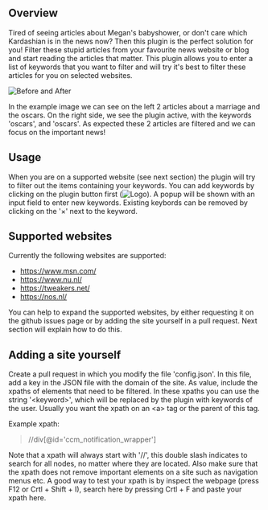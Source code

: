 ## Overview

Tired of seeing articles about Megan's babyshower, or don't care which Kardashian is in the news now? 
Then this plugin is the perfect solution for you!
Filter these stupid articles from your favourite news website or blog and start reading the articles that matter.
This plugin allows you to enter a list of keywords that you want to filter and will try it's best to filter these 
articles for you on selected websites. 

![Before and After](https://mathyns.github.io/BullshitBlocker/images/before_after.png)

In the example image we can see on the left 2 articles about a marriage and the oscars. 
On the right side, we see the plugin active, with the keywords 'oscars', and 'oscars'.
As expected these 2 articles are filtered and we can focus on the important news! 

## Usage
When you are on a supported website (see next section) the plugin will try to filter out the items containing your keywords.
You can add keywords by clicking on the plugin button first (![Logo](https://mathyns.github.io/BullshitBlocker/images/icon16.png)).
A popup will be shown with an input field to enter new keywords.
Existing keybords can be removed by clicking on the '&times;' next to the keyword.

## Supported websites

Currently the following websites are supported:
- https://www.msn.com/
- https://www.nu.nl/
- https://tweakers.net/
- https://nos.nl/

You can help to expand the supported websites, by either requesting it on the github issues page or by adding the site 
yourself in a pull request. Next section will explain how to do this.

## Adding a site yourself

Create a pull request in which you modify the file 'config.json'.
In this file, add a key in the JSON file with the domain of the site. 
As value, include the xpaths of elements that need to be filtered.
In these xpaths you can use the string '\<keyword\>', which will be replaced by the plugin with keywords of the user.
Usually you want the xpath on an \<a\> tag or the parent of this tag.

Example xpath:

> //div[@id='ccm_notification_wrapper']

Note that a xpath will always start with '//', this double slash indicates to search for all nodes, no matter where they 
are located. 
Also make sure that the xpath does not remove important elements on a site such as navigation menus etc.
A good way to test your xpath is by inspect the webpage (press F12 or Crtl + Shift + I), search here by pressing 
Crtl + F and paste your xpath here.

